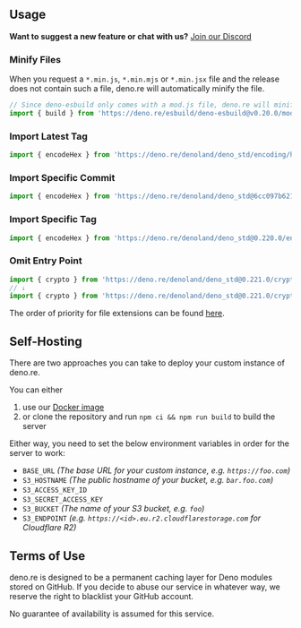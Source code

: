 ## Usage

**Want to suggest a new feature or chat with us?** [Join our Discord](https://deno.re/discord)

### Minify Files

When you request a `*.min.js`, `*.min.mjs` or `*.min.jsx` file and the release does not contain such a file, deno.re will automatically minify the file.

```ts
// Since deno-esbuild only comes with a mod.js file, deno.re will minify it for you.
import { build } from 'https://deno.re/esbuild/deno-esbuild@v0.20.0/mod.min.js'
```

### Import Latest Tag

```ts
import { encodeHex } from 'https://deno.re/denoland/deno_std/encoding/hex.ts'
```

### Import Specific Commit

```ts
import { encodeHex } from 'https://deno.re/denoland/deno_std@6cc097b6212eaba083634b0e826c0916a49a3148/encoding/hex.ts'
```

### Import Specific Tag

```ts
import { encodeHex } from 'https://deno.re/denoland/deno_std@0.220.0/encoding/hex.ts'
```

### Omit Entry Point

```ts
import { crypto } from 'https://deno.re/denoland/deno_std@0.221.0/crypto'
// ↓
import { crypto } from 'https://deno.re/denoland/deno_std@0.221.0/crypto/mod.ts'
```

The order of priority for file extensions can be found [here](https://github.com/boywithkeyboard/deno.re/blob/main/registry/get_entry_point.ts#L6).

## Self-Hosting

There are two approaches you can take to deploy your custom instance of deno.re.

You can either

1. use our [Docker image](https://github.com/boywithkeyboard/deno.re/pkgs/container/deno.re)
2. or clone the repository and run `npm ci && npm run build` to build the server

Either way, you need to set the below environment variables in order for the server to work:

- `BASE_URL` *(The base URL for your custom instance, e.g. `https://foo.com`)*
- `S3_HOSTNAME` *(The public hostname of your bucket, e.g. `bar.foo.com`)*
- `S3_ACCESS_KEY_ID`
- `S3_SECRET_ACCESS_KEY`
- `S3_BUCKET` *(The name of your S3 bucket, e.g. `foo`)*
- `S3_ENDPOINT` *(e.g. `https://<id>.eu.r2.cloudflarestorage.com` for Cloudflare R2)*

## Terms of Use

deno.re is designed to be a permanent caching layer for Deno modules stored on GitHub. If you decide to abuse our service in whatever way, we reserve the right to blacklist your GitHub account.

No guarantee of availability is assumed for this service.
